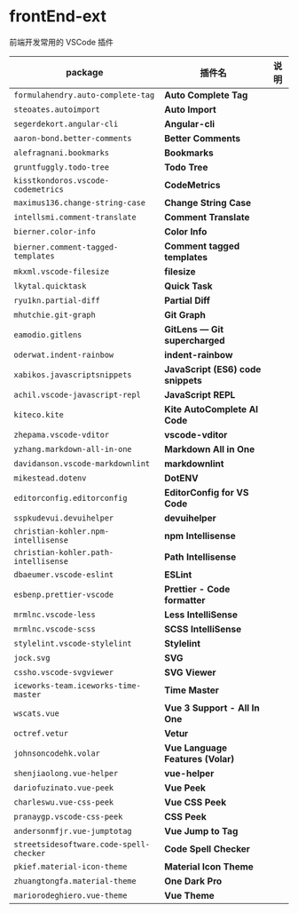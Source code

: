 # frontEnd-ext

前端开发常用的 VSCode 插件

| package                                 | 插件名                             | 说明 |
| --------------------------------------- | ---------------------------------- | ---- |
| `formulahendry.auto-complete-tag`       | **Auto Complete Tag**              |      |
| `steoates.autoimport`                   | **Auto Import**                    |      |
| `segerdekort.angular-cli`               | **Angular-cli**                    |      |
| `aaron-bond.better-comments`            | **Better Comments**                |      |
| `alefragnani.bookmarks`                 | **Bookmarks**                      |      |
| `gruntfuggly.todo-tree`                 | **Todo Tree**                      |      |
| `kisstkondoros.vscode-codemetrics`      | **CodeMetrics**                    |      |
| `maximus136.change-string-case`         | **Change String Case**             |      |
| `intellsmi.comment-translate`           | **Comment Translate**              |      |
| `bierner.color-info`                    | **Color Info**                     |      |
| `bierner.comment-tagged-templates`      | **Comment tagged templates**       |      |
| `mkxml.vscode-filesize`                 | **filesize**                       |      |
| `lkytal.quicktask`                      | **Quick Task**                     |      |
| `ryu1kn.partial-diff`                   | **Partial Diff**                   |      |
| `mhutchie.git-graph`                    | **Git Graph**                      |      |
| `eamodio.gitlens`                       | **GitLens — Git supercharged**     |      |
| `oderwat.indent-rainbow`                | **indent-rainbow**                 |      |
| `xabikos.javascriptsnippets`            | **JavaScript (ES6) code snippets** |      |
| `achil.vscode-javascript-repl`          | **JavaScript REPL**                |      |
| `kiteco.kite`                           | **Kite AutoComplete AI Code**      |      |
| `zhepama.vscode-vditor`                 | **vscode-vditor**                  |      |
| `yzhang.markdown-all-in-one`            | **Markdown All in One**            |      |
| `davidanson.vscode-markdownlint`        | **markdownlint**                   |      |
| `mikestead.dotenv`                      | **DotENV**                         |      |
| `editorconfig.editorconfig`             | **EditorConfig for VS Code**       |      |
| `sspkudevui.devuihelper`                | **devuihelper**                    |      |
| `christian-kohler.npm-intellisense`     | **npm Intellisense**               |      |
| `christian-kohler.path-intellisense`    | **Path Intellisense**              |      |
| `dbaeumer.vscode-eslint`                | **ESLint**                         |      |
| `esbenp.prettier-vscode`                | **Prettier - Code formatter**      |      |
| `mrmlnc.vscode-less`                    | **Less IntelliSense**              |      |
| `mrmlnc.vscode-scss`                    | **SCSS IntelliSense**              |      |
| `stylelint.vscode-stylelint`            | **Stylelint**                      |      |
| `jock.svg`                              | **SVG**                            |      |
| `cssho.vscode-svgviewer`                | **SVG Viewer**                     |      |
| `iceworks-team.iceworks-time-master`    | **Time Master**                    |      |
| `wscats.vue`                            | **Vue 3 Support - All In One**     |      |
| `octref.vetur`                          | **Vetur**                          |      |
| `johnsoncodehk.volar`                   | **Vue Language Features (Volar)**  |      |
| `shenjiaolong.vue-helper`               | **vue-helper**                     |      |
| `dariofuzinato.vue-peek`                | **Vue Peek**                       |      |
| `charleswu.vue-css-peek`                | **Vue CSS Peek**                   |      |
| `pranaygp.vscode-css-peek`              | **CSS Peek**                       |      |
| `andersonmfjr.vue-jumptotag`            | **Vue Jump to Tag**                |      |
| `streetsidesoftware.code-spell-checker` | **Code Spell Checker**             |      |
| `pkief.material-icon-theme`             | **Material Icon Theme**            |      |
| `zhuangtongfa.material-theme`           | **One Dark Pro**                   |      |
| `mariorodeghiero.vue-theme`             | **Vue Theme**                      |      |
